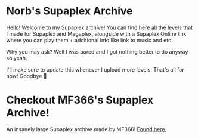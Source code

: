 <h1>Norb's Supaplex Archive</h1>
<p>Hello! Welcome to my Supaplex archive!
You can find here all the levels that I made for Supaplex and Megaplex, alongside with a Supaplex Online link where you can play them + additional info like link to music and etc.</p>
<p>Why you may ask? Well I was bored and I got nothing better to do anyway so yeah.</p>


<p>I'll make sure to update this whenever I upload more levels.
That's all for now! Goodbye 👋</p>

<h1>Checkout MF366's Supaplex Archive!</h1>
<p>An insanely large Supaplex archive made by MF366!
<a href="https://github.com/MF366-Coding/The-Ultimate-Supaplex-Archive">Found here.</a>
</p>
